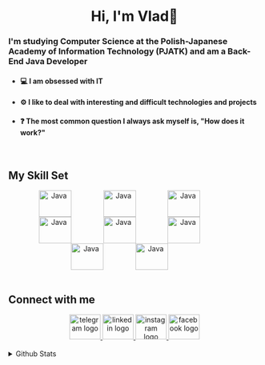 # **<div align="center">Hi, I'm Vlad👾</div>**  
  

#### **<h3>I'm studying Computer Science at the Polish-Japanese Academy of Information Technology (PJATK) and am a Back-End Java Developer</h3>**  

<ul>
<li><h4>💻 I am obsessed with IT</h3></li>
  
<li><h4>⚙️ I like to deal with interesting and difficult technologies and projects</h4></li>   
  
<li><h4>❓ The most common question I always ask myself is, "How does it work?"</h4></li>   
  
 </ul>
<br/>  


## My Skill Set  
<div align="center">
  <img align="center" alt="Java" width="65" height="53" style="padding-right:60px;" src="https://cdn.jsdelivr.net/gh/devicons/devicon/icons/java/java-original.svg" />
  <img align="center" alt="Java" width="65" height="53" style="padding-right:60px;" src="https://cdn.jsdelivr.net/gh/devicons/devicon/icons/spring/spring-original.svg" />
  <img align="center" alt="Java" width="65" height="53" style="padding-right:60px;" src="https://skillicons.dev/icons?i=hibernate" />
  <img align="center" alt="Java" width="65" height="53" style="padding-right:60px;" src="https://cdn.jsdelivr.net/gh/devicons/devicon/icons/mysql/mysql-original.svg" />
  <img align="center" alt="Java" width="65" height="53" style="padding-right:60px;" src="https://cdn.jsdelivr.net/gh/devicons/devicon/icons/oracle/oracle-original.svg" />
  <img align="center" alt="Java" width="65" height="53" style="padding-right:60px;" src="https://skillicons.dev/icons?i=maven" />
  <img align="center" alt="Java" width="65" height="53" style="padding-right:60px;" src="https://cdn.jsdelivr.net/gh/devicons/devicon/icons/git/git-original.svg" />
  <img align="center" alt="Java" width="65" height="53" style="padding-right:60px;" src="https://cdn.jsdelivr.net/gh/devicons/devicon/icons/jetbrains/jetbrains-original.svg" />
                
</div>

<br/>  


## Connect with me  
<div align="center">
  <a href="https://t.me/Vvaldis" target="_blank">
    <img src="https://raw.githubusercontent.com/maurodesouza/profile-readme-generator/master/src/assets/icons/social/telegram/default.svg" width="62" height="50" alt="telegram logo"  />
  </a>
  <a href="https://www.linkedin.com/in/vladyslav-stasyshyn-724295222/" target="_blank">
    <img src="https://raw.githubusercontent.com/maurodesouza/profile-readme-generator/master/src/assets/icons/social/linkedin/default.svg" width="62" height="50" alt="linkedin logo"  />
  </a>
  <a href="https://www.instagram.com/_valdiss/" target="_blank">
    <img src="https://raw.githubusercontent.com/maurodesouza/profile-readme-generator/master/src/assets/icons/social/instagram/default.svg" width="62" height="50" alt="instagram logo"  />
  </a>
  <a href="https://www.facebook.com/vladik.stas" target="_blank">
    <img src="https://raw.githubusercontent.com/maurodesouza/profile-readme-generator/master/src/assets/icons/social/facebook/default.svg" width="62" height="50" alt="facebook logo"  />
  </a>
</div> 
  

<br/>  


<details><summary> Github Stats </summary><table><tr><td valign="top" width="50%">

<div align="center"><img src="https://github-readme-stats.vercel.app/api?username=Valdiq&show_icons=true&count_private=true&hide_border=true" align="center" /></div>

</td><td valign="top" width="50%">

<img src="https://github-readme-stats.vercel.app/api/top-langs/?username=Valdiq&hide_border=true&layout=compact" align="left" />

</td></tr></table></details>
<br />
